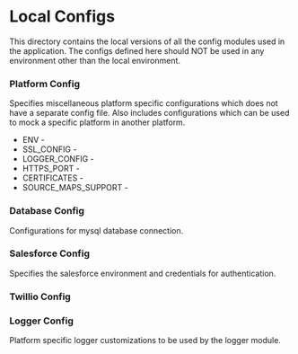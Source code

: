 # Local Configs
This directory contains the local versions of all the config modules used in the application.
The configs defined here should NOT be used in any environment other than the local environment.

### Platform Config
Specifies miscellaneous platform specific configurations which does not have a separate config file. 
Also includes configurations which can be used to mock a specific platform in another platform.
* ENV - 
* SSL_CONFIG - 
* LOGGER_CONFIG - 
* HTTPS_PORT - 
* CERTIFICATES - 
* SOURCE_MAPS_SUPPORT - 

### Database Config
Configurations for mysql database connection.

### Salesforce Config
Specifies the salesforce environment and credentials for authentication.

### Twillio Config
<TBA>

### Logger Config
Platform specific logger customizations to be used by the logger module.
